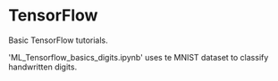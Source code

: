 # TensorFlow

Basic TensorFlow tutorials.


'ML_Tensorflow_basics_digits.ipynb' uses te MNIST dataset to classify handwritten digits.
